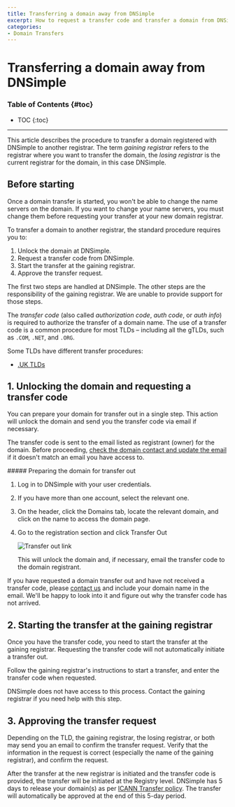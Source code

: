 ```yaml
---
title: Transferring a domain away from DNSimple
excerpt: How to request a transfer code and transfer a domain from DNSimple to a different registrar.
categories:
- Domain Transfers
---
```


# Transferring a domain away from DNSimple

### Table of Contents {#toc}

* TOC
{:toc}

---

This article describes the procedure to transfer a domain registered with DNSimple to another registrar. The term *gaining registrar* refers to the registrar where you want to transfer the domain, the *losing registrar* is the current registrar for the domain, in this case DNSimple.


## Before starting

<warning>
Once a domain transfer is started, you won't be able to change the name servers on the domain. If you want to change your name servers, you must change them before requesting your transfer at your new domain registrar.
</warning>

To transfer a domain to another registrar, the standard procedure requires you to:

1. Unlock the domain at DNSimple.
2. Request a transfer code from DNSimple.
3. Start the transfer at the gaining registrar.
4. Approve the transfer request.

The first two steps are handled at DNSimple. The other steps are the responsibility of the gaining registrar. We are unable to provide support for those steps.

The _transfer code_ (also called _authorization code_, _auth code_, or _auth info_) is required to authorize the transfer of a domain name. The use of a transfer code is a common procedure for most TLDs – including all the gTLDs, such as `.COM`, `.NET`, and `.ORG`.

Some TLDs have different transfer procedures:

- [.UK TLDs](/articles/domains-uk/#transfer-away)


## 1. Unlocking the domain and requesting a transfer code

You can prepare your domain for transfer out in a single step. This action will unlock the domain and send you the transfer code via email if necessary.

The transfer code is sent to the email listed as registrant (owner) for the domain. Before proceeding, [check the domain contact and update the email](/articles/changing-domain-contact/#updating-a-domain-contact) if it doesn't match an email you have access to.

<div class="section-steps" markdown="1">
##### Preparing the domain for transfer out

1.  Log in to DNSimple with your user credentials.
1.  If you have more than one account, select the relevant one.
1.  On the header, click the <label>Domains</label> tab, locate the relevant domain, and click on the name to access the domain page.

1.  Go to the registration section and click <label>Transfer Out</label>

    ![Transfer out link](/files/domain-transfer-out-action.png)

    This will unlock the domain and, if necessary, email the transfer code to the domain registrant.
</div>

If you have requested a domain transfer out and have not received a transfer code, please [contact us](https://dnsimple.com/contact) and include your domain name in the email. We'll be happy to look into it and figure out why the transfer code has not arrived.


## 2. Starting the transfer at the gaining registrar

Once you have the transfer code, you need to start the transfer at the gaining registrar. Requesting the transfer code will not automatically initiate a transfer out.

Follow the gaining registrar's instructions to start a transfer, and enter the transfer code when requested.

DNSimple does not have access to this process. Contact the gaining registrar if you need help with this step.

 
## 3. Approving the transfer request

Depending on the TLD, the gaining registrar, the losing registrar, or both may send you an email to confirm the transfer request. Verify that the information in the request is correct (especially the name of the gaining registrar), and confirm the request.

After the transfer at the new registrar is initiated and the transfer code is provided, the transfer will be initiated at the Registry level. DNSimple has 5 days to release your domain(s) as per [ICANN Transfer policy](https://www.icann.org/resources/pages/policy-2012-03-07-en). The transfer will automatically be approved at the end of this 5-day period.
